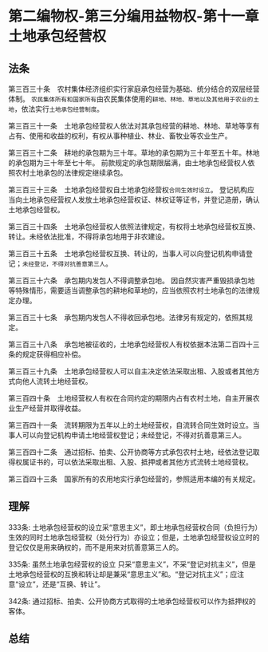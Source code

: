 # 第二编物权-第三分编用益物权-第十一章土地承包经营权

## 法条
第三百三十条　农村集体经济组织实行家庭承包经营为基础、统分结合的双层经营体制。
`农民集体所有和国家所有`由农民集体使用的`耕地、林地、草地以及其他用于农业的土地`，依法实行`土地承包经营制度`。

第三百三十一条　土地承包经营权人依法对其承包经营的耕地、林地、草地等享有占有、使用和收益的权利，有权从事种植业、林业、畜牧业等农业生产。

第三百三十二条　耕地的承包期为三十年。草地的承包期为三十年至五十年。林地的承包期为三十年至七十年。
前款规定的承包期限届满，由土地承包经营权人依照农村土地承包的法律规定继续承包。

第三百三十三条　土地承包经营权自土地承包经营权`合同生效时设立`。
登记机构应当向土地承包经营权人发放土地承包经营权证、林权证等证书，并登记造册，确认土地承包经营权。

第三百三十四条　土地承包经营权人依照法律规定，有权将土地承包经营权互换、转让。未经依法批准，不得将承包地用于非农建设。

第三百三十五条　土地承包经营权互换、转让的，当事人可以向登记机构申请登记；`未经登记，不得对抗善意第三人`。

第三百三十六条　承包期内发包人不得调整承包地。
因自然灾害严重毁损承包地等特殊情形，需要适当调整承包的耕地和草地的，应当依照农村土地承包的法律规定办理。

第三百三十七条　承包期内发包人不得收回承包地。法律另有规定的，依照其规定。

第三百三十八条　承包地被征收的，土地承包经营权人有权依据本法第二百四十三条的规定获得相应补偿。

第三百三十九条　土地承包经营权人可以自主决定依法采取出租、入股或者其他方式向他人流转土地经营权。

第三百四十条　土地经营权人有权在合同约定的期限内占有农村土地，自主开展农业生产经营并取得收益。

第三百四十一条　流转期限为五年以上的土地经营权，自流转合同生效时设立。当事人可以向登记机构申请土地经营权登记；未经登记，不得对抗善意第三人。

第三百四十二条　通过招标、拍卖、公开协商等方式承包农村土地，经依法登记取得权属证书的，可以依法采取出租、入股、抵押或者其他方式流转土地经营权。

第三百四十三条　国家所有的农用地实行承包经营的，参照适用本编的有关规定。


## 理解
333条:
土地承包经营权的设立采“意思主义”，即土地承包经营权合同（负担行为）生效的同时土地承包经营权（处分行为）亦设立；但是，土地承包经营权设立时的登记仅仅是用来确权的，而不是用来对抗善意第三人的。

335条:
虽然土地承包经营权的设立
只采“意思主义”，不采“登记对抗主义”，但是土地承包经营权的互换和转让却是兼采“意思主义”和。“登记对抗主义”；应注意“设立”，还是“互换、转让”。

342条:
通过招标、拍卖、公开协商方式取得的土地承包经营权可以作为抵押权的客体。



## 总结